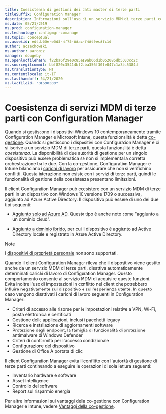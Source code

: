 ```yaml
---
title: Coesistenza di gestioni dei dati master di terze parti
titleSuffix: Configuration Manager
description: Informazioni sull'uso di un servizio MDM di terze parti con Configuration Manager
ms.date: 05/21/2019
ms.prod: configuration-manager
ms.technology: configmgr-comanage
ms.topic: conceptual
ms.assetid: ed4dc65e-e5d5-4f75-88ac-f4849ec8fc10
author: aczechowski
ms.author: aaroncz
manager: dougeby
ms.openlocfilehash: f22ba6f29e0c85e19ab66d1b052085db5303cc2c
ms.sourcegitcommit: bbf820c35414bf2cba356f30fe047c1a34c5384d
ms.translationtype: HT
ms.contentlocale: it-IT
ms.lasthandoff: 04/21/2020
ms.locfileid: "81690309"
---
```

# <a name="third-party-mdm-coexistence-with-configuration-manager"></a>Coesistenza di servizi MDM di terze parti con Configuration Manager

Quando si gestiscono i dispositivi Windows 10 contemporaneamente tramite Configuration Manager e Microsoft Intune, questa funzionalità è detta [co-gestione](overview.md). Quando si gestiscono i dispositivi con Configuration Manager e ci si iscrive a un servizio MDM di terze parti, questa funzionalità è detta *coesistenza*. La disponibilità di due autorità di gestione per un singolo dispositivo può essere problematica se non si implementa la corretta orchestrazione tra le due. Con la co-gestione, Configuration Manager e Intune bilanciano i [carichi di lavoro](workloads.md) per assicurare che non si verifichino conflitti. Questa interazione non esiste con i servizi di terze parti, quindi le funzionalità di gestione della coesistenza presentano limitazioni.

Il client Configuration Manager può coesistere con un servizio MDM di terze parti in un dispositivo con Windows 10 versione 1709 o successiva, aggiunto ad Azure Active Directory. Il dispositivo può essere di uno dei due tipi seguenti:

- [Aggiunto solo ad Azure AD](https://docs.microsoft.com/azure/active-directory/devices/azureadjoin-plan). Questo tipo è anche noto come "aggiunto a un dominio cloud".  

- [Aggiunto a dominio ibrido](https://docs.microsoft.com/azure/active-directory/devices/hybrid-azuread-join-plan), per cui il dispositivo è aggiunto ad Active Directory locale e registrato in Azure Active Directory.  

> [!Note]  
> I [dispositivi di proprietà personale](https://docs.microsoft.com/windows/client-management/mdm/mdm-enrollment-of-windows-devices#connecting-personally-owned-devices-bring-your-own-device) non sono supportati.  

Quando il client Configuration Manager rileva che il dispositivo viene gestito anche da un servizio MDM di terze parti, disattiva automaticamente determinati carichi di lavoro di Configuration Manager. Questo comportamento consente al servizio MDM di acquisire queste funzioni. Evita inoltre l'uso di impostazioni in conflitto nel client che potrebbero influire negativamente sul dispositivo e sull'esperienza utente. In questo caso vengono disattivati i carichi di lavoro seguenti in Configuration Manager:

- Criteri di accesso alle risorse per le impostazioni relative a VPN, Wi-Fi, posta elettronica e certificati
- Gestione delle applicazioni, inclusi i pacchetti legacy
- Ricerca e installazione di aggiornamenti software
- Protezione degli endpoint, la famiglia di funzionalità di protezione antimalware di Windows Defender
- Criteri di conformità per l'accesso condizionale
- Configurazione del dispositivo
- Gestione di Office A portata di clic

Il client Configuration Manager evita il conflitto con l'autorità di gestione di terze parti continuando a eseguire le operazioni di sola lettura seguenti:

- Inventario hardware e software
- Asset Intelligence
- Controllo del software
- Report sul risparmio energia

Per altre informazioni sui vantaggi della co-gestione con Configuration Manager e Intune, vedere [Vantaggi della co-gestione](overview.md#benefits).
